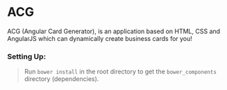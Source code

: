 ACG
===

ACG (Angular Card Generator), is an application based on HTML, CSS and AngularJS which can dynamically create business cards for you!

### Setting Up:
> Run `bower install` in the root directory to get the `bower_components` directory (dependencies).

